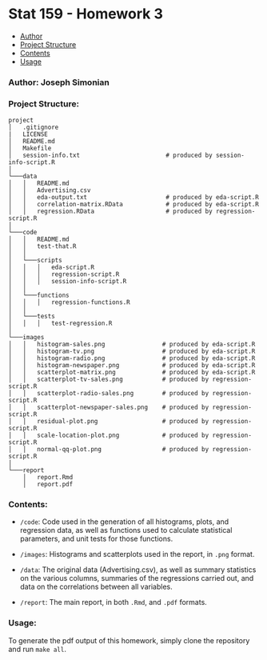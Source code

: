 # Stat 159 - Homework 3

- [Author](#author)
- [Project Structure](#project-structure)
- [Contents](#contents)
- [Usage](#usage)


### Author: Joseph Simonian

### Project Structure:

```
project
│   .gitignore
|   LICENSE
│   README.md
│   Makefile
│   session-info.txt                        # produced by session-info-script.R
│
└───data
│   │   README.md
│   │   Advertising.csv
│   │   eda-output.txt                      # produced by eda-script.R
│   │   correlation-matrix.RData            # produced by eda-script.R
│   │   regression.RData                    # produced by regression-script.R
│
└───code
│   │   README.md
│   │   test-that.R
│   │   
│   └───scripts
│   │   │   eda-script.R
│   │   │   regression-script.R
│   │   │   session-info-script.R
│   │
│   └───functions
│   │   │   regression-functions.R
│   │
│   └───tests
│   │   │   test-regression.R
│
└───images
│   │   histogram-sales.png                # produced by eda-script.R
│   │   histogram-tv.png                   # produced by eda-script.R
│   │   histogram-radio.png                # produced by eda-script.R
│   │   histogram-newspaper.png            # produced by eda-script.R
│   │   scatterplot-matrix.png             # produced by eda-script.R
│   │   scatterplot-tv-sales.png           # produced by regression-script.R
│   │   scatterplot-radio-sales.png        # produced by regression-script.R
│   │   scatterplot-newspaper-sales.png    # produced by regression-script.R
│   │   residual-plot.png                  # produced by regression-script.R
│   │   scale-location-plot.png            # produced by regression-script.R
│   │   normal-qq-plot.png                 # produced by regression-script.R
│
└───report
    │   report.Rmd
    │   report.pdf
```

### Contents:

- `/code`: Code used in the generation of all histograms, plots, and regression data, as well as functions used to calculate statistical parameters, and unit tests for those functions.

- `/images`: Histograms and scatterplots used in the report, in `.png` format.

- `/data`: The original data (Advertising.csv), as well as summary statistics on the various columns, summaries of the regressions carried out, and data on the correlations between all variables.

- `/report`: The main report, in both `.Rmd`, and `.pdf` formats.

### Usage:

To generate the pdf output of this homework, simply clone the repository and run `make all`.
